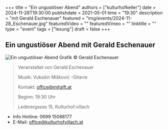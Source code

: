 +++
title = "Ein ungustiöser Abend"
authors = ["kulturhofkeller"]
date = 2024-11-28T19:30:00
publishdate = 2021-05-01
time = "19:30"
description = "mit Gerald Eschenauer"
featured = "img/events/2024-11-28_Eschenauer.jpg"
featuredVideo = ""
featuredVimeo = ""
linktitle = ""
type = "event"
tags = ["lesung"]
draft = false
+++

## Ein ungustiöser Abend mit Gerald Eschenauer

![Ein ungustiöser Abend](/img/events/2024-11-28_Eschenauer_Plakat.jpg)
Grafik © Gerald Eschenauer



> Veranstaltet von Gerald Eschenauer
>
> Musik: Vukašin Mišković -Gitarre
> 
> Kontakt: office@mitgift.at
>
> Beginn: 19:30 Uhr
>
> Lederergasse 15, Kulturhof:villach






- Info Hotline: 0699 15088177 
- E-Mail: office@kulturhofvillach.at
